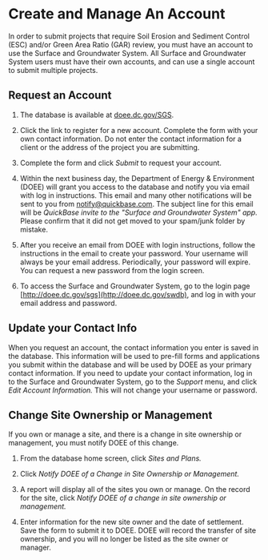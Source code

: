 # Create and Manage An Account
In order to submit projects that require Soil Erosion and Sediment
Control (ESC) and/or Green Area Ratio (GAR) review, you must have an
account to use the Surface and Groundwater System. All Surface and
Groundwater System users must have their own accounts, and can use a
single account to submit multiple projects.

## Request an Account

1.  The database is available at
[doee.dc.gov/SGS](http://doee.dc.gov/sgs).

2.  Click the link to register for a new account. Complete the form
with your own contact information. Do not enter the contact
information for a client or the address of the project you are
submitting.

3.  Complete the form and click *Submit* to request your account.

4.  Within the next business day, the Department of Energy &
  Environment (DOEE) will grant you access to the database and
notify you via email with log in instructions. This email and
many other notifications will be sent to you from
[notify@quickbase.com](mailto:notify@quickbase.com).
The subject line for this email will be *QuickBase invite to the
"Surface and Groundwater System" app.* Please confirm that it
did not get moved to your spam/junk folder by mistake.

5.  After you receive an email from DOEE with login instructions,
follow the instructions in the email to create your password.
Your username will always be your email address. Periodically,
your password will expire. You can request a new password from
the login screen.

6.  To access the Surface and Groundwater System, go to the login
page [http://doee.dc.gov/sgs](http://doee.dc.gov/swdb), and log in with your email address and password.


## Update your Contact Info

When you request an account, the contact information you enter is saved
in the database. This information will be used to pre-fill forms and
applications you submit within the database and will be used by DOEE as your primary contact information. If you need to update
your contact information, log in to the Surface and Groundwater System,
go to the *Support* menu, and click *Edit Account Information.* This
will not change your username or password.

[//]: # (## Device and Browser Requirements)

[//]: # ()
[//]: # (The Surface and Groundwater System functions best on Google Chrome. Many)

[//]: # (Surface and Groundwater System functions will not work properly on)

[//]: # (Internet Explorer or Microsoft Edge.)

[//]: # ()
[//]: # (It is best to use the Surface and Groundwater System on a desktop)

[//]: # (computer or laptop. A streamlined version of the Surface and Groundwater)

[//]: # (System may display on mobile devices and tablets, but it will not)

[//]: # (include the full functions of the desktop version. If a mobile device or)

[//]: # (tablet is used to access the Surface and Groundwater System, DOEE)

[//]: # (recommends configuring the device to display the full version of the)

[//]: # (database rather than the mobile version.)

[//]: # ()
[//]: # (## Add Agents or Clients)

[//]: # ()
[//]: # (In this section, the term *Agent* refers to someone who has been)

[//]: # (approved to act on behalf of someone else. The term *Principal* refers)

[//]: # (to the person who has granted authority to the *Agent.* Typically, the)

[//]: # (*Principal* is the site owner or manager and the *Agent* is the project)

[//]: # (engineer. In another scenario, the *Principal* may be the owner of an)

[//]: # (SRC and the *Agent* may be someone they have authorized to complete)

[//]: # (SRC-related applications.)

[//]: # ()
[//]: # (The *Principal* can approve the *Agent* to take several actions in the)

[//]: # (Surface and Groundwater System. This may include permission to submit)

[//]: # (permit applications or access SRC and RiverSmart Rewards applications.)

[//]: # (If you are submitting Stormwater Management Plan information for a)

[//]: # (client &#40;the *Principal&#41;*, the client must have a Surface and Groundwater)

[//]: # (System account and must confirm you as an *Agent.*)

[//]: # (    )
[//]: # (### Request to be an Agent)

[//]: # ()
[//]: # (When submitting a permit application that involves review of a)

[//]: # (Stormwater Management Plan, you must request to be an agent for the site)

[//]: # (owner/manager. DOEE recommends that you enter the Site Information prior to taking these steps.)

[//]: # ()
[//]: # (1.  From the home screen, click *Agents* and click *I am an agent for someone*.)

[//]: # ()
[//]: # (2.  Fill out the contact information for the *Principal*.)

[//]: # ()
[//]: # (3.  If you have an organization account, you may select the organization)

[//]: # (account as the *Agent* instead of your individual account.)

[//]: # ()
[//]: # (4.  You may select a specific site from a dropdown menu. If you have)

[//]: # (already added a site into the database that is owned or managed by)

[//]: # (this *Principal*, you should select the site from the dropdown menu.)

[//]: # ()
[//]: # (5.  Click *Save.* The *Principal* will receive an email notification)

[//]: # (requesting confirmation of the agent relationship.)

[//]: # ()
[//]: # (###Add an Agent)

[//]: # ()
[//]: # (When you want to add someone as an *Agent* who can submit information)

[//]: # (for your sites:)

[//]: # ()
[//]: # (1. From the home screen, click *Agents* and *Add an Agent*.)

[//]: # ()
[//]: # (2. Fill out the contact information for the *Agent*.)

[//]: # ()
[//]: # (3. If you have an organization account, you may select the organization)

[//]: # (as the account that has an *Agent* instead of your individual account. )

[//]: # ()
[//]: # (4. You may grant the *Agent* permission to:)

[//]: # (      1. Modify information for all of your sites, plans, Site Drainage)

[//]: # (          Areas, and BMPs )

[//]: # (      2. Modify information for a specific site, including plans, Site)

[//]: # (          Drainage Areas, and BMPs )

[//]: # (      3. If a site has multiple plans, you may also grant the agent)

[//]: # (          permission to access a single plan at that site )

[//]: # (      4. Enter information on applications to use SRCs or on ILF notifications )

[//]: # (      5. Enter information on applications to certify, transfer, or retire SRCs)

[//]: # ()
[//]: # (5. Click *Save.* The *Agent* will receive an email notification)

[//]: # (requesting confirmation of the agent relationship.)

[//]: # ()
[//]: # (### Confirm a Request)

[//]: # ()
[//]: # (1. If you do not already have a Surface and Groundwater System, create)

[//]: # (an account at [http://doee.dc.gov/sgs]&#40;http://doee.dc.gov/sgs&#41;)

[//]: # ()
[//]: # (2. From the home screen, click *Agents.*)

[//]: # ()
[//]: # (3. Click *Confirm* on the record for the *Agent* or *Principal.*)

[//]: # ()
[//]: # (4. If you have an organization account, you may select the organization)

[//]: # (as the account involved in the agent relationship instead of your)

[//]: # (individual account.)

[//]: # ()
[//]: # (5. If you are confirming that someone is your *Agent*, you will be)

[//]: # (asked to determine the level of access the *Agent* has to your)

[//]: # (information. You may grant the *Agent* permission to:)

[//]: # (      1. Modify information for all of your sites, plans, Site Drainage)

[//]: # (    Areas, and BMPs )

[//]: # (      2. Modify information for a specific site, including plans, Site)

[//]: # ( Drainage Areas, and BMPs )

[//]: # (      3. If a site has multiple plans, you may also grant the agent)

[//]: # ( permission to access a single plan at that site )

[//]: # (      4. Enter information on applications to use SRCs or on ILF)

[//]: # ( notifications)

[//]: # (      5. Enter information on applications to certify, transfer, or retire)

[//]: # ( SRCs)

[//]: # ()
[//]: # (6.  If you are confirming that someone is your agent, you may be asked)

[//]: # (to confirm that you are the site owner or manager. If you confirm,)

[//]: # ( your name &#40;or your organization's name&#41; will automatically be listed)

[//]: # (as the site owner or manager)

## Change Site Ownership or Management

If you own or manage a site, and there is a change in site ownership or
management, you must notify DOEE of this change.

1.  From the database home screen, click *Sites and Plans.*

2.  Click *Notify DOEE of a Change in Site Ownership or Management.*

3.  A report will display all of the sites you own or manage. On the
     record for the site, click *Notify DOEE of a change in site
     ownership or management.*

4.  Enter information for the new site owner and the date of settlement.
    Save the form to submit it to DOEE. DOEE will record the transfer of
    site ownership, and you will no longer be listed as the site owner or
    manager.
